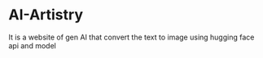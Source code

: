 # AI-Artistry
It is a website of gen AI that convert the text to image using hugging face api and model
